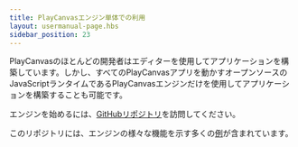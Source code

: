 ```yaml
---
title: PlayCanvasエンジン単体での利用
layout: usermanual-page.hbs
sidebar_position: 23
---
```


PlayCanvasのほとんどの開発者はエディターを使用してアプリケーションを構築しています。しかし、すべてのPlayCanvasアプリを動かすオープンソースのJavaScriptランタイムであるPlayCanvasエンジンだけを使用してアプリケーションを構築することも可能です。

エンジンを始めるには、[GitHubリポジトリ][1]を訪問してください。

このリポジトリには、エンジンの様々な機能を示す多くの[例][2]が含まれています。

[1]: https://github.com/playcanvas/engine
[2]: https://playcanvas.github.io
